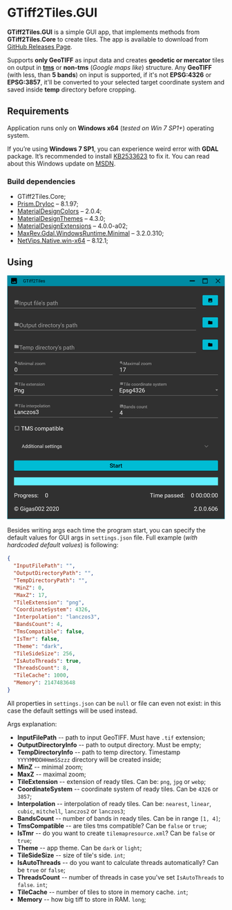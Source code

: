 # GTiff2Tiles.GUI

**GTiff2Tiles.GUI** is a simple GUI app, that implements methods from **GTiff2Tiles.Core** to create tiles. The app is available to download from [GitHub Releases Page](https://github.com/Gigas002/GTiff2Tiles/releases).

Supports **only GeoTIFF** as input data and creates **geodetic or mercator** tiles on output in **[tms](https://wiki.osgeo.org/wiki/Tile_Map_Service_Specification)** or **non-tms** (*Google maps like*) structure.
Any **GeoTIFF** (with less, than **5 bands**) on input is supported, if it's not **EPSG:4326** or **EPSG:3857**, it'll be converted to your selected target coordinate system and saved inside **temp** directory before cropping.

## Requirements

Application runs only on **Windows x64** (*tested on Win 7 SP1+*) operating system.

If you’re using **Windows 7 SP1**, you can experience weird error with **GDAL** package. It’s recommended to install [KB2533623](<https://www.microsoft.com/en-us/download/details.aspx?id=26764>) to fix it. You can read about this Windows update on [MSDN](<https://support.microsoft.com/en-us/help/2533623/microsoft-security-advisory-insecure-library-loading-could-allow-remot>).

### Build dependencies

- GTiff2Tiles.Core;
- [Prism.DryIoc](https://www.nuget.org/packages/Prism.DryIoc) – 8.1.97;
- [MaterialDesignColors](https://www.nuget.org/packages/MaterialDesignColors) – 2.0.4;
- [MaterialDesignThemes](https://www.nuget.org/packages/MaterialDesignThemes) – 4.3.0;
- [MaterialDesignExtensions](https://www.nuget.org/packages/MaterialDesignExtensions) – 4.0.0-a02;
- [MaxRev.Gdal.WindowsRuntime.Minimal](https://www.nuget.org/packages/MaxRev.Gdal.WindowsRuntime.Minimal/) – 3.2.0.310;
- [NetVips.Native.win-x64](https://www.nuget.org/packages/NetVips.Native.win-x64) – 8.12.1;

## Using

![Main page](images/MainPage.png)

Besides writing args each time the program start, you can specify the default values for GUI args in `settings.json` file. Full example (*with hardcoded default values*) is following:

```json
{
  "InputFilePath": "",
  "OutputDirectoryPath": "",
  "TempDirectoryPath": "",
  "MinZ": 0,
  "MaxZ": 17,
  "TileExtension": "png",
  "CoordinateSystem": 4326,
  "Interpolation": "lanczos3",
  "BandsCount": 4,
  "TmsCompatible": false,
  "IsTmr": false,
  "Theme": "dark",
  "TileSideSize": 256,
  "IsAutoThreads": true,
  "ThreadsCount": 8,
  "TileCache": 1000,
  "Memory": 2147483648
}
```

All properties in `settings.json` can be `null` or file can even not exist: in this case the default settings will be used instead.

Args explanation:

- **InputFilePath** -- path to input GeoTIFF. Must have `.tif` extension;
- **OutputDirectoryInfo** -- path to output directory. Must be empty;
- **TempDirectoryInfo** -- path to temp directory. Timestamp `YYYYMMDDHHmmSSzzz` directory will be created inside;
- **MinZ** -- minimal zoom;
- **MaxZ** -- maximal zoom;
- **TileExtension** -- extension of ready tiles. Can be: `png`, `jpg` or `webp`;
- **CoordinateSystem** -- coordinate system of ready tiles. Can be `4326` or `3857`;
- **Interpolation** -- interpolation of ready tiles. Can be: `nearest`, `linear`, `cubic`, `mitchell`, `lanczos2` or `lanczos3`;
- **BandsCount** -- number of bands in ready tiles. Can be in range `[1, 4]`;
- **TmsCompatible** -- are tiles tms compatible? Can be `false` or `true`;
- **IsTmr** -- do you want to create `tilemapresource.xml`? Can be `false` or `true`;
- **Theme** -- app theme. Can be `dark` or `light`;
- **TileSideSize** -- size of tile's side. `int`;
- **IsAutoThreads** -- do you want to calculate threads automatically? Can be `true` or `false`;
- **ThreadsCount** -- number of threads in case you've set `IsAutoThreads` to `false`. `int`;
- **TileCache** -- number of tiles to store in memory cache. `int`;
- **Memory** -- how big tiff to store in RAM. `long`;
